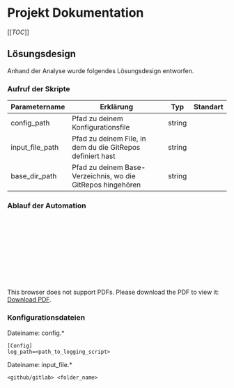 # Projekt Dokumentation

[[_TOC_]]

## Lösungsdesign

Anhand der Analyse wurde folgendes Lösungsdesign entworfen.

### Aufruf der Skripte

| Parametername   | Erklärung                                                   | Typ    | Standart |
| --------------- | ----------------------------------------------------------- | ------ | -------- |
| config_path     | Pfad zu deinem Konfigurationsfile                           | string |          |
| input_file_path | Pfad zu deinem File, in dem du die GitRepos definiert hast  | string |          |
| base_dir_path   | Pfad zu deinem Base-Verzeichnis, wo die GitRepos hingehören | string |          |

### Ablauf der Automation

<object data="https://github.com/phoenixofaether/m122_projektarbeit_Oberkalmsteiner_Hofstetter/blob/master/docs/script1.pdf" type="application/pdf" width="700px" height="700px">
    <embed src="https://github.com/phoenixofaether/m122_projektarbeit_Oberkalmsteiner_Hofstetter/blob/master/docs/script1.pdf">
        <p>This browser does not support PDFs. Please download the PDF to view it: <a href="https://github.com/phoenixofaether/m122_projektarbeit_Oberkalmsteiner_Hofstetter/blob/master/docs/script1.pdf">Download PDF</a>.</p>
    </embed>
</object>

### Konfigurationsdateien

Dateiname: config.\*

```
[Config]
log_path=<path_to_logging_script>
```

Dateiname: input_file.\*

```
<github/gitlab> <folder_name>
```
